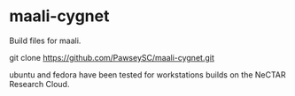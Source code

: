 # maali-cygnet
Build files for maali. 

git clone https://github.com/PawseySC/maali-cygnet.git

ubuntu and fedora have been tested for workstations builds on the NeCTAR Research Cloud.
